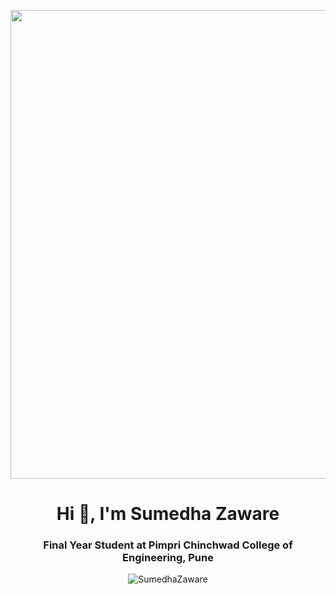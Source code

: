 <!-- https://share.streamlit.io/rahulbanerjee26/githubaboutmegenerator/main/__init__.py 
<img src = "https://media2.giphy.com/media/QssGEmpkyEOhBCb7e1/giphy.gif?cid=ecf05e47a0n3gi1bfqntqmob8g9aid1oyj2wr3ds3mg700bl&rid=giphy.gif" width = 32px>
<img src = "https://media2.giphy.com/media/QssGEmpkyEOhBCb7e1/giphy.gif?cid=ecf05e47a0n3gi1bfqntqmob8g9aid1oyj2wr3ds3mg700bl&rid=giphy.gif" width = 32px>
-->

<p align="center">
<img src="https://user-images.githubusercontent.com/91329268/152631608-3668baf9-6afb-4d9e-bb68-e7df1b5cb071.gif" width="750">
</p>

<h1 align="center">Hi 👋, I'm Sumedha Zaware</h1>
<h3 align="center">Final Year Student at Pimpri Chinchwad College of Engineering, Pune</h3>
<p align="center"> <img src="https://komarev.com/ghpvc/?username=SumedhaZaware&color=green" alt="SumedhaZaware" /> </p>
<!--
<p align="justify"> I am a Final year Student of Computer Engineering 🎓 from Pune University 🏛. A self-driven passionate programmer💻 who loves to develop programs using cutting-edge technologies⚡. Skilled in Graphical User Interface (GUI), Python (Programming Language), C++, and core JAVA. Also, I do competitive programming and have proficient knowledge of web development.</p>

<h2> My GitHub Stats </h2>


#![Sumedha's GitHub stats](https://github-readme-stats.vercel.app/api?username=SumedhaZaware&show_icons=true&theme=graywhite)

<h2> Skills </h2>

<img height="50px" src="https://raw.githubusercontent.com/github/explore/180320cffc25f4ed1bbdfd33d4db3a66eeeeb358/topics/python/python.png"></img>
<img height="50px" src="https://raw.githubusercontent.com/github/explore/180320cffc25f4ed1bbdfd33d4db3a66eeeeb358/topics/cpp/cpp.png"></img>
<img height="50px" src="https://raw.githubusercontent.com/devicons/devicon/master/icons/java/java-original.svg"></img>

<img height="50px" src="https://raw.githubusercontent.com/github/explore/180320cffc25f4ed1bbdfd33d4db3a66eeeeb358/topics/flask/flask.png"></img>
<img height="50px" src="https://raw.githubusercontent.com/github/explore/180320cffc25f4ed1bbdfd33d4db3a66eeeeb358/topics/html/html.png"></img>
<img height="50px" src="https://raw.githubusercontent.com/github/explore/180320cffc25f4ed1bbdfd33d4db3a66eeeeb358/topics/css/css.png"></img>
<img height="50px" src="https://raw.githubusercontent.com/github/explore/180320cffc25f4ed1bbdfd33d4db3a66eeeeb358/topics/javascript/javascript.png"></img>

<img height="50px" src="https://raw.githubusercontent.com/github/explore/180320cffc25f4ed1bbdfd33d4db3a66eeeeb358/topics/mysql/mysql.png"></img>
-->
<h2>Connect with me</h2>
<a href="https://www.linkedin.com/in/zawaresumedha/"><img src="https://img.shields.io/badge/LinkedIn-0077B5?style=for-the-badge&logo=linkedin&logoColor=white"></a>

